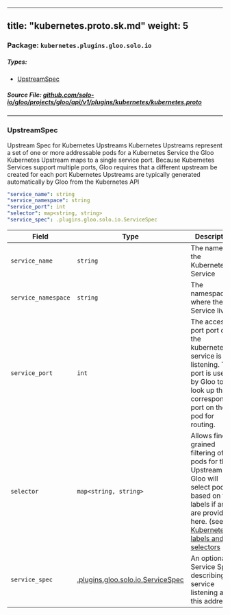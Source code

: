 
---
title: "kubernetes.proto.sk.md"
weight: 5
---

<!-- Code generated by solo-kit. DO NOT EDIT. -->


### Package: `kubernetes.plugins.gloo.solo.io` 
##### Types:


- [UpstreamSpec](#UpstreamSpec)
  



##### Source File: [github.com/solo-io/gloo/projects/gloo/api/v1/plugins/kubernetes/kubernetes.proto](https://github.com/solo-io/gloo/blob/master/projects/gloo/api/v1/plugins/kubernetes/kubernetes.proto)





---
### <a name="UpstreamSpec">UpstreamSpec</a>

 
Upstream Spec for Kubernetes Upstreams
Kubernetes Upstreams represent a set of one or more addressable pods for a Kubernetes Service
the Gloo Kubernetes Upstream maps to a single service port. Because Kubernetes Services support multiple ports,
Gloo requires that a different upstream be created for each port
Kubernetes Upstreams are typically generated automatically by Gloo from the Kubernetes API

```yaml
"service_name": string
"service_namespace": string
"service_port": int
"selector": map<string, string>
"service_spec": .plugins.gloo.solo.io.ServiceSpec

```

| Field | Type | Description | Default |
| ----- | ---- | ----------- |----------- | 
| `service_name` | `string` | The name of the Kubernetes Service |  |
| `service_namespace` | `string` | The namespace where the Service lives |  |
| `service_port` | `int` | The access port port of the kubernetes service is listening. This port is used by Gloo to look up the corresponding port on the pod for routing. |  |
| `selector` | `map<string, string>` | Allows finer-grained filtering of pods for the Upstream. Gloo will select pods based on their labels if any are provided here. (see [Kubernetes labels and selectors](https://kubernetes.io/docs/concepts/overview/working-with-objects/labels/) |  |
| `service_spec` | [.plugins.gloo.solo.io.ServiceSpec](../../service_spec.proto.sk#ServiceSpec) | An optional Service Spec describing the service listening at this address |  |





<!-- Start of HubSpot Embed Code -->
<script type="text/javascript" id="hs-script-loader" async defer src="//js.hs-scripts.com/5130874.js"></script>
<!-- End of HubSpot Embed Code -->
